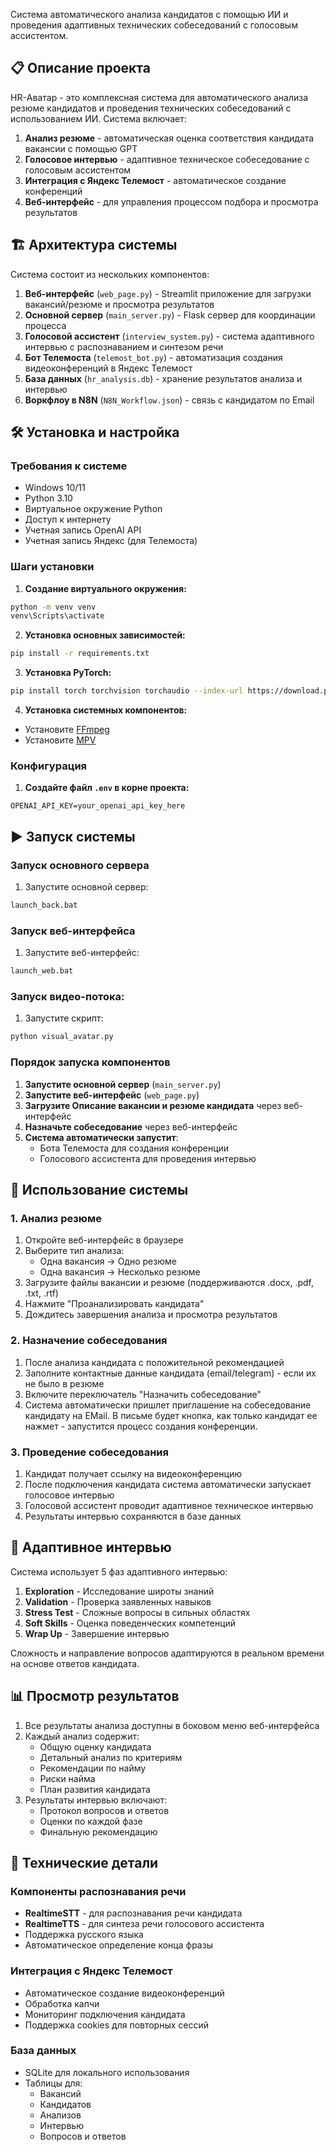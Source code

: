
Система автоматического анализа кандидатов с помощью ИИ и проведения адаптивных технических собеседований с голосовым ассистентом.

## 📋 Описание проекта

HR-Аватар - это комплексная система для автоматического анализа резюме кандидатов и проведения технических собеседований с использованием ИИ. Система включает:

1. **Анализ резюме** - автоматическая оценка соответствия кандидата вакансии с помощью GPT
2. **Голосовое интервью** - адаптивное техническое собеседование с голосовым ассистентом
3. **Интеграция с Яндекс Телемост** - автоматическое создание конференций
4. **Веб-интерфейс** - для управления процессом подбора и просмотра результатов

## 🏗️ Архитектура системы

Система состоит из нескольких компонентов:

1. **Веб-интерфейс** (`web_page.py`) - Streamlit приложение для загрузки вакансий/резюме и просмотра результатов
2. **Основной сервер** (`main_server.py`) - Flask сервер для координации процесса
3. **Голосовой ассистент** (`interview_system.py`) - система адаптивного интервью с распознаванием и синтезом речи
4. **Бот Телемоста** (`telemost_bot.py`) - автоматизация создания видеоконференций в Яндекс Телемост
5. **База данных** (`hr_analysis.db`) - хранение результатов анализа и интервью
6. **Воркфлоу в N8N** (`N8N_Workflow.json`) - связь с кандидатом по Email

## 🛠️ Установка и настройка

### Требования к системе

- Windows 10/11
- Python 3.10
- Виртуальное окружение Python
- Доступ к интернету
- Учетная запись OpenAI API
- Учетная запись Яндекс (для Телемоста)

### Шаги установки

1. **Создание виртуального окружения:**
```bash
python -m venv venv
venv\Scripts\activate
```

2. **Установка основных зависимостей:**
```bash
pip install -r requirements.txt
```

3. **Установка PyTorch:**
```bash
pip install torch torchvision torchaudio --index-url https://download.pytorch.org/whl/cu121
```

4. **Установка системных компонентов:**
- Установите [FFmpeg](https://ffmpeg.org/download.html)
- Установите [MPV](https://mpv.io/installation/)


### Конфигурация

1. **Создайте файл `.env` в корне проекта:**
```env
OPENAI_API_KEY=your_openai_api_key_here
```

## ▶️ Запуск системы

### Запуск основного сервера

1. Запустите основной сервер:
```bash
launch_back.bat
```

### Запуск веб-интерфейса

1. Запустите веб-интерфейс:
```bash
launch_web.bat
```
### Запуск видео-потока:

1. Запустите скрипт:
```bash
python visual_avatar.py
```




### Порядок запуска компонентов

1. **Запустите основной сервер** (`main_server.py`)
2. **Запустите веб-интерфейс** (`web_page.py`)
3. **Загрузите Описание вакансии и резюме кандидата** через веб-интерфейс
4. **Назначьте собеседование** через веб-интерфейс
5. **Система автоматически запустит**:
   - Бота Телемоста для создания конференции
   - Голосового ассистента для проведения интервью

## 🎯 Использование системы

### 1. Анализ резюме

1. Откройте веб-интерфейс в браузере
2. Выберите тип анализа:
   - Одна вакансия → Одно резюме
   - Одна вакансия → Несколько резюме
3. Загрузите файлы вакансии и резюме (поддерживаются .docx, .pdf, .txt, .rtf)
4. Нажмите "Проанализировать кандидата"
5. Дождитесь завершения анализа и просмотра результатов

### 2. Назначение собеседования

1. После анализа кандидата с положительной рекомендацией
2. Заполните контактные данные кандидата (email/telegram) - если их не было в резюме
3. Включите переключатель "Назначить собеседование"
4. Система автоматически пришлет приглашение на собеседование кандидату на EMail. В письме будет кнопка, как только кандидат ее нажмет - запустится процесс создания конференции.

### 3. Проведение собеседования

1. Кандидат получает ссылку на видеоконференцию
2. После подключения кандидата система автоматически запускает голосовое интервью
3. Голосовой ассистент проводит адаптивное техническое интервью
4. Результаты интервью сохраняются в базе данных

## 🧠 Адаптивное интервью

Система использует 5 фаз адаптивного интервью:

1. **Exploration** - Исследование широты знаний
2. **Validation** - Проверка заявленных навыков
3. **Stress Test** - Сложные вопросы в сильных областях
4. **Soft Skills** - Оценка поведенческих компетенций
5. **Wrap Up** - Завершение интервью

Сложность и направление вопросов адаптируются в реальном времени на основе ответов кандидата.

## 📊 Просмотр результатов

1. Все результаты анализа доступны в боковом меню веб-интерфейса
2. Каждый анализ содержит:
   - Общую оценку кандидата
   - Детальный анализ по критериям
   - Рекомендации по найму
   - Риски найма
   - План развития кандидата
3. Результаты интервью включают:
   - Протокол вопросов и ответов
   - Оценки по каждой фазе
   - Финальную рекомендацию

## 🔧 Технические детали

### Компоненты распознавания речи

- **RealtimeSTT** - для распознавания речи кандидата
- **RealtimeTTS** - для синтеза речи голосового ассистента
- Поддержка русского языка
- Автоматическое определение конца фразы

### Интеграция с Яндекс Телемост

- Автоматическое создание видеоконференций
- Обработка капчи
- Мониторинг подключения кандидата
- Поддержка cookies для повторных сессий

### База данных

- SQLite для локального использования
- Таблицы для:
  - Вакансий
  - Кандидатов
  - Анализов
  - Интервью
  - Вопросов и ответов
